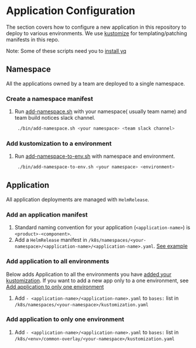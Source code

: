 # Application Configuration

The section covers how to configure a new application in this repository to deploy to various environments.
We use [kustomize](https://github.com/kubernetes-sigs/kustomize) for templating/patching manifests in this repo. 

Note: Some of these scripts need you to [install yq](https://mikefarah.gitbook.io/yq/)

## Namespace

All the applications owned by a team are deployed to a single namespace.
 
### Create a namespace manifest

1. Run [add-namespace.sh](/bin/add-namespace.sh) with your namespace( usually team name) and team build notices slack channel.
   ```bash
    ./bin/add-namespace.sh <your namespace> <team slack channel>
   ```
   
### Add kustomization to a environment

1. Run [add-namespace-to-env.sh](/bin/add-namespace-to-env.sh) with namespace and environment.
   ```bash
    ./bin/add-namespace-to-env.sh <your namespace> <environment>
   ```

## Application

All application deployments are managed with `HelmRelease`.

### Add an application manifest

1. Standard naming convention for your application (`<application-name>`) is `<product>-<component>`. 
2. Add a `HelmRelease` manifest in `/k8s/namespaces/<your-namespace>/<application-name>/<application-name>.yaml`. [See example](/k8s/namespaces/rpe/draft-store-service/draft-store-service.yaml)


### Add application to all environments

Below adds Application to all the environments you have [added your kustomization](#Add-kustomization-to-a-environment). 
If you want to add a new app only to a one environment, see [Add application to only one environment](#Add-application-to-only-one-environment)

1. Add `- <application-name>/<application-name>.yaml`  to `bases:` list in `/k8s/namespaces/<your-namespace>/kustomization.yaml`

### Add application to only one environment

1. Add `- <application-name>/<application-name>.yaml`  to `bases:` list in `/k8s/<env>/common-overlay/<your-namespace>/kustomization.yaml`
